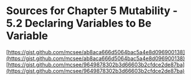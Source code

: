 # Sources for Chapter 5 Mutability - 5.2 Declaring Variables to Be Variable

[https://gist.github.com/mcsee/ab8aca666d5064bac5a4e8d096900138](https://gist.github.com/mcsee/ab8aca666d5064bac5a4e8d096900138)
[https://gist.github.com/mcsee/9649878302b3d66603b2cfdce2de87ba](https://gist.github.com/mcsee/9649878302b3d66603b2cfdce2de87ba)